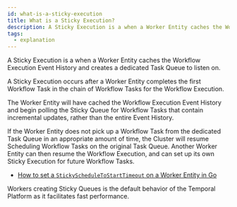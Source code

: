 ```yaml
---
id: what-is-a-sticky-execution
title: What is a Sticky Execution?
description: A Sticky Execution is a when a Worker Entity caches the Workflow Execution Event History and creates a dedicated Task Queue to listen on.
tags:
  - explanation
---
```


A Sticky Execution is a when a Worker Entity caches the Workflow Execution Event History and creates a dedicated Task Queue to listen on.

A Sticky Execution occurs after a Worker Entity completes the first Workflow Task in the chain of Workflow Tasks for the Workflow Execution.

The Worker Entity will have cached the Workflow Execution Event History and begin polling the Sticky Queue for Workflow Tasks that contain incremental updates, rather than the entire Event History.

If the Worker Entity does not pick up a Workflow Task from the dedicated Task Queue in an appropriate amount of time, the Cluster will resume Scheduling Workflow Tasks on the original Task Queue.
Another Worker Entity can then resume the Workflow Execution, and can set up its own Sticky Execution for future Workflow Tasks.

- [How to set a `StickyScheduleToStartTimeout` on a Worker Entity in Go](/docs/go/how-to-set-workeroptions-in-go/#stickyscheduletostarttimeout)

Workers creating Sticky Queues is the default behavior of the Temporal Platform as it facilitates fast performance.
